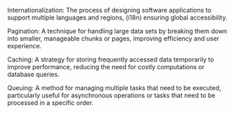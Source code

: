 
Internationalization:    The process of designing software applications to support multiple languages and regions, 
(i18n)                    ensuring global accessibility.

Pagination:     A technique for handling large data sets by breaking them down into smaller, manageable chunks or pages,
                improving efficiency and user experience.

Caching:        A strategy for storing frequently accessed data temporarily to improve performance, 
                reducing the need for costly computations or database queries.

Queuing:        A method for managing multiple tasks that need to be executed, particularly useful for
                asynchronous operations or tasks that need to be processed in a specific order.
